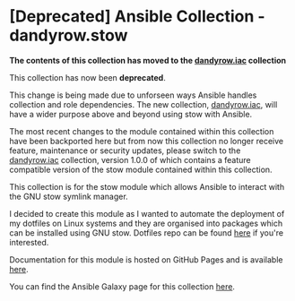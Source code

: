 # [Deprecated] Ansible Collection - dandyrow.stow

**The contents of this collection has moved to the [dandyrow.iac](https://github.com/dandyrow/dandyrow.iac) collection**

This collection has now been **deprecated**.

This change is being made due to unforseen ways Ansible handles collection and role dependencies. The new collection, [dandyrow.iac](https://github.com/dandyrow/dandyrow.iac), will have a wider purpose above and beyond using stow with Ansible.

The most recent changes to the module contained within this collection have been backported here but from now this collection no longer receive feature, maintenance or security updates, please switch to the [dandyrow.iac](https://github.com/dandyrow/dandyrow.iac) collection, version 1.0.0 of which contains a feature compatible version of the stow module contained within this collection.

This collection is for the stow module which allows Ansible to interact with the GNU stow symlink manager.

I decided to create this module as I wanted to automate the deployment of my dotfiles on Linux systems and they are organised into packages which can be installed using GNU stow. Dotfiles repo can be found [here](https://github.com/dandyrow/dotfiles) if you're interested.

Documentation for this module is hosted on GitHub Pages and is available [here](https://dandyrow.github.io/ansible-collection-stow/).

You can find the Ansible Galaxy page for this collection [here](https://galaxy.ansible.com/dandyrow/stow).
